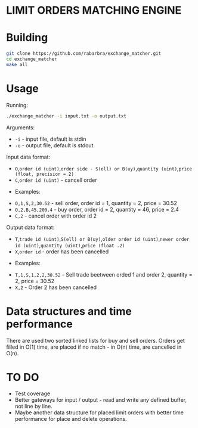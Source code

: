 # LIMIT ORDERS MATCHING ENGINE

# Building

```bash
git clone https://github.com/rabarbra/exchange_matcher.git
cd exchange_matcher
make all
```
# Usage

Running:
```bash
./exchange_matcher -i input.txt -o output.txt
```
Arguments:
* `-i` - input file, default is stdin
* `-o` - output file, default is stdout

Input data format:
* `O`,`order id (uint)`,`order side - S(ell) or B(uy)`,`quantity (uint)`,`price (float, precision = 2)`
* `C`,`order id (uint)` - cancell order
- Examples:
* `O,1,S,2,30.52` - sell order, order id = 1, quantity = 2, price = 30.52
* `O,2,B,45,200.4` - buy order, order id = 2, quantity = 46, price = 2.4 
* `C,2` - cancel order with order id 2

Output data format:
* `T`,`trade id (uint)`,`S(ell) or B(uy)`,`older order id (uint)`,`newer order id (uint)`,`quantity (uint)`,`price (float .2)`
* `X`,`order id` - order has been cancelled
- Examples:
* `T,1,S,1,2,2,30.52` - Sell trade beetween orded 1 and order 2, quantity = 2, price = 30.52
* `X,2` - Order 2 has been cancelled

# Data structures and time performance

There are used two sorted linked lists for buy and sell orders.
Orders get filled in O(1) time, are placed if no match - in O(n) time, are cancelled in O(n).

# TO DO

* Test coverage
* Better gateways for input / output - read and write any defined buffer, not line by line.
* Maybe another data structure for placed limit orders with better time performance for place and delete operations.